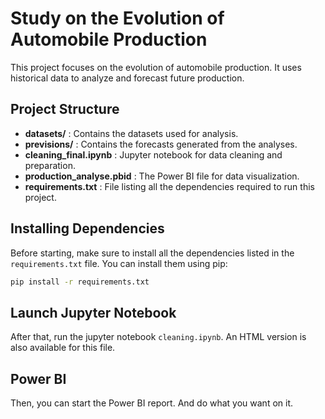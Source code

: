# Study on the Evolution of Automobile Production

This project focuses on the evolution of automobile production. It uses historical data to analyze and forecast future production.

## Project Structure

- **datasets/** : Contains the datasets used for analysis.
- **previsions/** : Contains the forecasts generated from the analyses.
- **cleaning_final.ipynb** : Jupyter notebook for data cleaning and preparation.
- **production_analyse.pbid** : The Power BI file for data visualization.
- **requirements.txt** : File listing all the dependencies required to run this project.

## Installing Dependencies

Before starting, make sure to install all the dependencies listed in the `requirements.txt` file. You can install them using pip:

```sh
pip install -r requirements.txt
```

## Launch Jupyter Notebook

After that, run the jupyter notebook `cleaning.ipynb`. An HTML version is also available for this file.

## Power BI

Then, you can start the Power BI report. And do what you want on it.